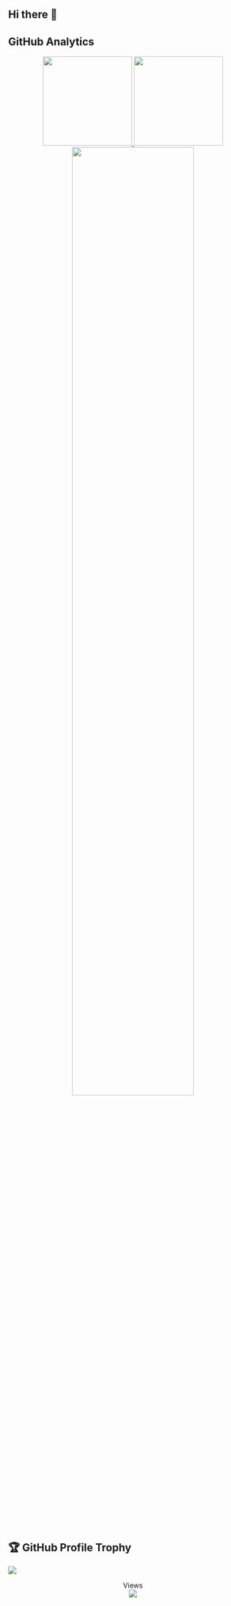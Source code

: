 ## Hi there 👋


<h2>GitHub Analytics
 </h2>

<p align="center">
<a href="https://github.com/Abson-dev">
  <img height="180em" src="https://github-readme-stats.vercel.app/api?username=Abson-dev&show_icons=true&theme=algolia&include_all_commits=true&count_private=true"/>
  <img height="180em" src="https://github-readme-stats-eight-theta.vercel.app/api/top-langs/?username=Abson-dev&layout=compact&langs_count=8&theme=algolia"/>
</a>
  <img width="70%" src="https://github-readme-streak-stats.herokuapp.com/?user=Abson-dev&show_icons=true&locale=en&layout=demo&theme=algolia" />
</p>
</p>
<br>
	



<br>
<h2 >🏆 GitHub Profile Trophy</h2>
<p>
<a href="https://github.com/Abson-dev">
  <img src="https://github-profile-trophy.vercel.app/?username=Abson-dev&theme=matrix&column=8&margin-w=15&margin-h=15"/>

</a>
</p>
<p align="center"> 
  Views<br>
  <img src="https://profile-counter.glitch.me/Abson-dev/count.svg" />
</p>



